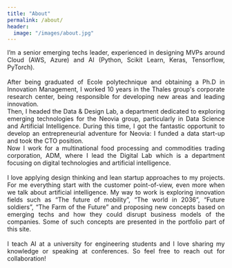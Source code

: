 ```yaml
---
title: "About"
permalink: /about/
header:
  image: "/images/about.jpg"
---
```

<div align="justify">
I’m a senior emerging techs leader, experienced in designing MVPs around Cloud (AWS, Azure) and AI (Python, Scikit Learn, Keras, Tensorflow, PyTorch).<br/>
<br/>
After being graduated of Ecole polytechnique and obtaining a Ph.D in Innovation Management, I worked 10 years in the Thales group's corporate research center, 
being responsible for developing new areas and leading innovation.<br/>
Then, I headed the Data & Design Lab, a department dedicated to exploring emerging technologies for the Neovia group, particularly in Data Science
and Artificial Intelligence. During this time, I got the fantastic opportunit to develop an entrepreneurial adventure for Neovia: I funded a data start-up and took the CTO position.<br/>
Now I work for a multinational food processing and commodities trading corporation, ADM, where I lead the Digital Lab which is a department
focusing on digital technologies and artificial intelligence.<br/>
<br/>
I love applying design thinking and lean startup approaches to my projects. For me everything start with the customer point-of-view, 
even more when we talk about artificial intelligence. My way to work is exploring innovation fields such as “The future of mobility”, “The world in 2036”, “Future soldiers”, “The Farm of the Future” and proposing new concepts based on emerging techs and how they could disrupt business models of the companies. 
Some of such concepts are presented in the portfolio part of this site.<br/>
<br/>
I teach AI at a university for engineering students and I love sharing my knowledge or speaking at conferences. 
So feel free to reach out for collaboration!
</div>
